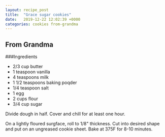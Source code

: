 ```yaml
---
layout: recipe_post
title:  "Grace sugar cookies"
date:   2019-12-22 12:02:39 +0000
categories: cookies from-grandma
---
```


## From Grandma
###Ingredients
* 2/3 cup butter
* 1 teaspoon vanilla
* 4 teaspoons milk
* 1 1/2 teaspoons baking poqder
* 1/4 teaspoon salt
* 1 egg
* 2 cups flour
* 3/4 cup sugar


Divide dough in half. Cover and chill for at least one hour.


On a lightly floured surgface, roll to 1/8" thickness. Cut into desired shape and put on an ungreased cookie sheet. Bake at 375F for 8-10 minutes.
